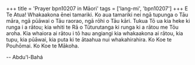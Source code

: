 +++
title = 'Prayer bpn10207 in Māori'
tags = ['lang-mi', 'bpn10207']
+++
E Te Atua! Whakaakona ēnei tamariki. Ko aua tamariki nei ngā tupunga o Tāu māra, ngā pūāwai o Tāu raorao, ngā rōhi o Tāu kāri. Tukua Tō ua kia heke ki runga i a rātou; kia whiti te Rā o Tūturutanga ki runga ki a rātou me Tōu aroha. Kia whaiora ai rātou i tō hau angiangi kia whakaakona ai rātou, kia tupu, kia pūāwai, kia puta ki te ātaahua nui whakahirahira. Ko Koe te Pouhōmai. Ko Koe te Mākoha.

-- Abdu'l-Bahá
